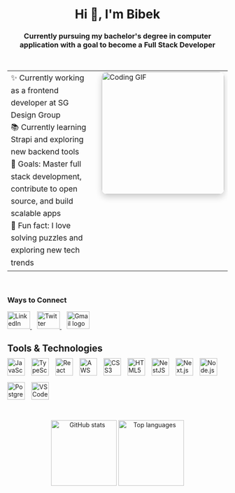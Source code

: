 <h1 align="center">Hi 👋, I'm Bibek</h1>

<h3 align="center">Currently pursuing my bachelor's degree in computer application with a goal to become a Full Stack Developer</h3>

<br/>

<table style="border: none;">
  <tr>
    <td style="border: none; padding-right: 20px; vertical-align: top;">
      <p align="left" style="max-width: 550px; line-height: 1.6; font-size: 1.1rem; margin: 0;">
        ✨ Currently working as a frontend developer at SG Design Group <br />
        📚 Currently learning Strapi and exploring new backend tools <br />
        🎯 Goals: Master full stack development, contribute to open source, and build scalable apps <br />
        🎲 Fun fact: I love solving puzzles and exploring new tech trends
      </p>
    </td>
    <td style="border: none; vertical-align: top;">
      <img
        src="https://media4.giphy.com/media/v1.Y2lkPTc5MGI3NjExdW41YWhxNWNlZWt1OGt4a3B3a25qeWdrc3B1bW40NTNwYzV4eGVxaCZlcD12MV9pbnRlcm5hbF9naWZfYnlfaWQmY3Q9Zw/cuPm4p4pClZVC/giphy.gif"
        alt="Coding GIF"
        width="280"
        height="280"
        style="border-radius: 12px; box-shadow: 0 6px 15px rgba(0,0,0,0.2); object-fit: cover;"
      />
    </td>
  </tr>
</table>

<br/>

<h3 align="left">Ways to Connect</h3>

<div align="left" style="margin-top: 10px; margin-bottom: 20px;">
  <a href="https://linkedin.com/in/bibek-tamang-890721269/" target="_blank" rel="noopener noreferrer" style="margin-right: 12px;">
    <img src="https://raw.githubusercontent.com/maurodesouza/profile-readme-generator/master/src/assets/icons/social/linkedin/default.svg" width="52" height="40" alt="LinkedIn logo" />
  </a>
  <a href="https://twitter.com/bibek68088" target="_blank" rel="noopener noreferrer" style="margin-right: 12px;">
    <img src="https://raw.githubusercontent.com/maurodesouza/profile-readme-generator/master/src/assets/icons/social/twitter/default.svg" width="52" height="40" alt="Twitter logo" />
  </a>
  <a href="mailto:bibeks337@gmail.com" target="_blank" rel="noopener noreferrer">
    <img src="https://raw.githubusercontent.com/maurodesouza/profile-readme-generator/master/src/assets/icons/social/gmail/default.svg" width="52" height="40" alt="Gmail logo" />
  </a>
</div>

<h2 align="left" style="margin-bottom: 10px;">Tools & Technologies</h2>

<div align="left" style="display: flex; flex-wrap: wrap; gap: 15px;">
  <img src="https://cdn.jsdelivr.net/gh/devicons/devicon/icons/javascript/javascript-original.svg" height="40" alt="JavaScript logo" />
  <img src="https://cdn.jsdelivr.net/gh/devicons/devicon/icons/typescript/typescript-original.svg" height="40" alt="TypeScript logo" />
  <img src="https://cdn.jsdelivr.net/gh/devicons/devicon/icons/react/react-original.svg" height="40" alt="React logo" />
  <img src="https://cdn.jsdelivr.net/gh/devicons/devicon/icons/amazonwebservices/amazonwebservices-line-wordmark.svg" height="40" alt="AWS logo" />
  <img src="https://cdn.jsdelivr.net/gh/devicons/devicon/icons/css3/css3-original.svg" height="40" alt="CSS3 logo" />
  <img src="https://cdn.jsdelivr.net/gh/devicons/devicon/icons/html5/html5-original.svg" height="40" alt="HTML5 logo" />
  <img src="https://cdn.jsdelivr.net/gh/devicons/devicon/icons/nestjs/nestjs-original.svg" height="40" alt="NestJS logo" />
  <img src="https://cdn.jsdelivr.net/gh/devicons/devicon/icons/nextjs/nextjs-original.svg" height="40" alt="Next.js logo" />
  <img src="https://cdn.jsdelivr.net/gh/devicons/devicon/icons/nodejs/nodejs-original.svg" height="40" alt="Node.js logo" />
  <img src="https://cdn.jsdelivr.net/gh/devicons/devicon/icons/postgresql/postgresql-original.svg" height="40" alt="PostgreSQL logo" />
  <img src="https://cdn.jsdelivr.net/gh/devicons/devicon/icons/vscode/vscode-original.svg" height="40" alt="VSCode logo" />
</div>

<br/>

<div align="center" style="margin-top: 30px;">
  <img src="https://github-readme-stats.vercel.app/api?username=bibek68088&hide_title=false&hide_rank=false&show_icons=true&include_all_commits=true&count_private=true&disable_animations=false&theme=dracula&locale=en&hide_border=true&order=1" height="150" alt="GitHub stats" />
  <img src="https://github-readme-stats.vercel.app/api/top-langs?username=bibek68088&locale=en&hide_title=false&layout=compact&card_width=320&langs_count=5&theme=dracula&hide_border=true&order=2" height="150" alt="Top languages" />
</div>
